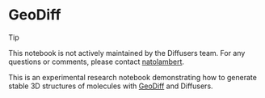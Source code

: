 # GeoDiff

> [!TIP]
> This notebook is not actively maintained by the Diffusers team. For any questions or comments, please contact [natolambert](https://twitter.com/natolambert).

This is an experimental research notebook demonstrating how to generate stable 3D structures of molecules with [GeoDiff](https://github.com/MinkaiXu/GeoDiff) and Diffusers.
